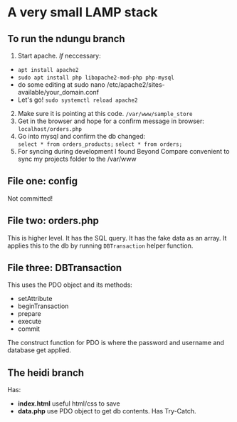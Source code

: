 # A very small LAMP stack

## To run the ndungu branch 

1. Start apache. *If* neccessary:
- `apt install apache2`
- `sudo apt install php libapache2-mod-php php-mysql`
- do some editing at sudo nano /etc/apache2/sites-available/your_domain.conf
- Let's go! `sudo systemctl reload apache2`
2. Make sure it is pointing at this code. `/var/www/sample_store`  
3.  Get in the browser and hope for a confirm message in browser: `localhost/orders.php`
4.  Go into mysql and confirm the db changed:  
`select * from orders_products;`
`select * from orders;`
4. For syncing during development I found Beyond Compare convenient to sync my projects folder to the /var/www

## File one: config

Not committed!

## File two: orders.php
 
This is higher level.  It has the SQL query.  It has the fake data as an array. It applies this to the db by running `DBTransaction` helper function.

## File three: DBTransaction

This uses the PDO object and its methods:  
* setAttribute
* beginTransaction
* prepare
* execute
* commit

The construct function for PDO is where the password and username and database get applied.

## The heidi branch 

Has:
* __index.html__ useful html/css to save
* __data.php__  use PDO object to get db contents. Has Try-Catch.

